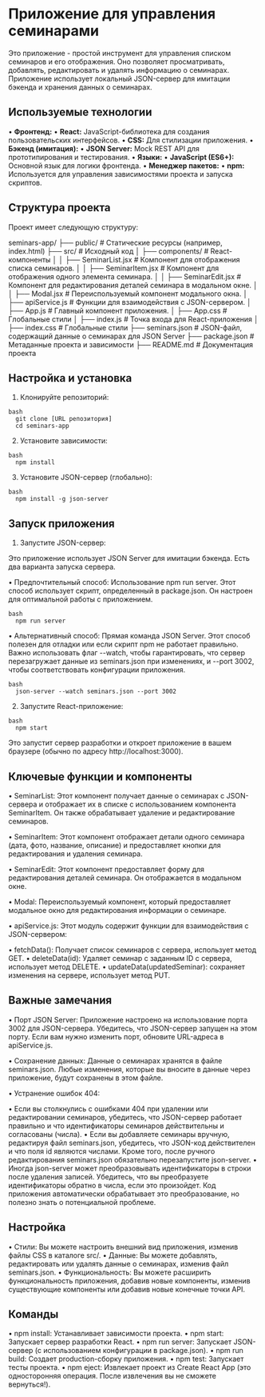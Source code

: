 # Приложение для управления семинарами

Это приложение - простой инструмент для управления списком семинаров и его отображения. Оно позволяет просматривать, добавлять, редактировать и удалять информацию о семинарах. Приложение использует локальный JSON-сервер для имитации бэкенда и хранения данных о семинарах.

## Используемые технологии

•   **Фронтенд:**
  •   **React:** JavaScript-библиотека для создания пользовательских интерфейсов.
  •   **CSS:** Для стилизации приложения.
•   **Бэкенд (имитация):**
  •   **JSON Server:** Mock REST API для прототипирования и тестирования.
•   **Языки:**
  •   **JavaScript (ES6+):** Основной язык для логики фронтенда.
•   **Менеджер пакетов:**
  •   **npm:** Используется для управления зависимостями проекта и запуска скриптов.

## Структура проекта

Проект имеет следующую структуру:

seminars-app/
├── public/       # Статические ресурсы (например, index.html)
├── src/        # Исходный код
│  ├── components/   # React-компоненты
│  │  ├── SeminarList.jsx   # Компонент для отображения списка семинаров.
│  │  ├── SeminarItem.jsx   # Компонент для отображения одного элемента семинара.
│  │  ├── SeminarEdit.jsx   # Компонент для редактирования деталей семинара в модальном окне.
│  │  ├── Modal.jsx     # Переиспользуемый компонент модального окна.
│  ├── apiService.js   # Функции для взаимодействия с JSON-сервером.
│  ├── App.js      # Главный компонент приложения.
│  ├── App.css     # Глобальные стили
│  ├── index.js     # Точка входа для React-приложения
│  ├── index.css    # Глобальные стили
├── seminars.json    # JSON-файл, содержащий данные о семинарах для JSON Server
├── package.json    # Метаданные проекта и зависимости
├── README.md      # Документация проекта


## Настройка и установка

1. Клонируйте репозиторий:

```
bash
  git clone [URL репозитория]
  cd seminars-app
```

2. Установите зависимости:

```
bash
  npm install
```

3. Установите JSON-сервер (глобально):

```
bash
  npm install -g json-server
```


## Запуск приложения

1. Запустите JSON-сервер:

Это приложение использует JSON Server для имитации бэкенда. Есть два варианта запуска сервера. 

  •  Предпочтительный способ: Использование npm run server. Этот способ использует скрипт, определенный в package.json. Он настроен для оптимальной работы с приложением.

```
bash
  npm run server
```

  •  Альтернативный способ: Прямая команда JSON Server. Этот способ полезен для отладки или если скрипт npm не работает правильно. Важно использовать флаг --watch, чтобы гарантировать, что сервер перезагружает данные из seminars.json при изменениях, и --port 3002, чтобы соответствовать конфигурации приложения.

```
bash
  json-server --watch seminars.json --port 3002
```


2. Запустите React-приложение:

```
bash
  npm start
```

Это запустит сервер разработки и откроет приложение в вашем браузере (обычно по адресу http://localhost:3000).


## Ключевые функции и компоненты

•  SeminarList: Этот компонент получает данные о семинарах с JSON-сервера и отображает их в списке с использованием компонента SeminarItem. Он также обрабатывает удаление и редактирование семинаров.

•  SeminarItem: Этот компонент отображает детали одного семинара (дата, фото, название, описание) и предоставляет кнопки для редактирования и удаления семинара.

•  SeminarEdit: Этот компонент предоставляет форму для редактирования деталей семинара. Он отображается в модальном окне.

•  Modal: Переиспользуемый компонент, который предоставляет модальное окно для редактирования информации о семинаре.

•  apiService.js: Этот модуль содержит функции для взаимодействия с JSON-сервером:

  •  fetchData(): Получает список семинаров с сервера, использует метод GET.
  •  deleteData(id): Удаляет семинар с заданным ID с сервера, использует метод DELETE.
  •  updateData(updatedSeminar): сохраняет изменения на сервере, использует метод PUT.


## Важные замечания

•  Порт JSON Server: Приложение настроено на использование порта 3002 для JSON-сервера. Убедитесь, что JSON-сервер запущен на этом порту. Если вам нужно изменить порт, обновите URL-адреса в apiService.js.

•  Сохранение данных: Данные о семинарах хранятся в файле seminars.json. Любые изменения, которые вы вносите в данные через приложение, будут сохранены в этом файле.

•  Устранение ошибок 404:

  •  Если вы столкнулись с ошибками 404 при удалении или редактировании семинаров, убедитесь, что JSON-сервер работает правильно и что идентификаторы семинаров действительны и согласованы (числа).
  •  Если вы добавляете семинары вручную, редактируя файл seminars.json, убедитесь, что JSON-код действителен и что поля id являются числами. Кроме того, после ручного редактирования seminars.json обязательно перезапустите json-server.
  •  Иногда json-server может преобразовывать идентификаторы в строки после удаления записей. Убедитесь, что вы преобразуете идентификаторы обратно в числа, если это произойдет. Код приложения автоматически обрабатывает это преобразование, но полезно знать о потенциальной проблеме.


## Настройка

•  Стили: Вы можете настроить внешний вид приложения, изменив файлы CSS в каталоге src/.
•  Данные: Вы можете добавлять, редактировать или удалять данные о семинарах, изменив файл seminars.json.
•  Функциональность: Вы можете расширить функциональность приложения, добавив новые компоненты, изменив существующие компоненты или добавив новые конечные точки API.


## Команды

•  npm install: Устанавливает зависимости проекта.
•  npm start: Запускает сервер разработки React.
•  npm run server: Запускает JSON-сервер (с использованием конфигурации в package.json).
•  npm run build: Создает production-сборку приложения.
•  npm test: Запускает тесты проекта.
•  npm eject: Извлекает проект из Create React App (это односторонняя операция. После извлечения вы не сможете вернуться!).